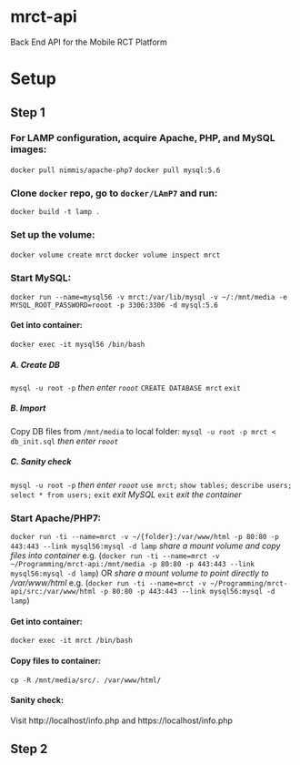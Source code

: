 # mrct-api
Back End API for the Mobile RCT Platform


# Setup

## Step 1

### For LAMP configuration, acquire Apache, PHP, and MySQL images:
`docker pull nimmis/apache-php7`
`docker pull mysql:5.6`

### Clone `docker` repo, go to `docker/LAmP7` and run:
`docker build -t lamp .`

### Set up the volume:
`docker volume create mrct`
`docker volume inspect mrct`

### Start MySQL:
`docker run --name=mysql56 -v mrct:/var/lib/mysql -v ~/:/mnt/media -e MYSQL_ROOT_PASSWORD=rooot -p 3306:3306 -d mysql:5.6`
#### Get into container:
`docker exec -it mysql56 /bin/bash`
##### A. Create DB
`mysql -u root -p` _then enter `rooot`_
`CREATE DATABASE mrct`
`exit`
##### B. Import
Copy DB files from `/mnt/media` to local folder:
`mysql -u root -p mrct < db_init.sql` _then enter `rooot`_
##### C. Sanity check
`mysql -u root -p` _then enter `rooot`_
`use mrct;`
`show tables;`
`describe users;`
`select * from users;`
`exit` _exit MySQL_
`exit` _exit the container_

### Start Apache/PHP7:
`docker run -ti --name=mrct -v ~/{folder}:/var/www/html -p 80:80 -p 443:443 --link mysql56:mysql -d lamp`
_share a mount volume and copy files into container_
e.g. (`docker run -ti --name=mrct -v ~/Programming/mrct-api:/mnt/media -p 80:80 -p 443:443 --link mysql56:mysql -d lamp`)
OR
_share a mount volume to point directly to /var/www/html_
e.g. (`docker run -ti --name=mrct -v ~/Programming/mrct-api/src:/var/www/html -p 80:80 -p 443:443 --link mysql56:mysql -d lamp`)
#### Get into container:
`docker exec -it mrct /bin/bash`
#### Copy files to container:
`cp -R /mnt/media/src/. /var/www/html/`
#### Sanity check:
Visit http://localhost/info.php and https://localhost/info.php


## Step 2
